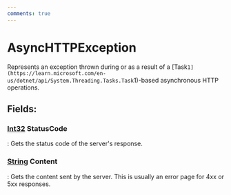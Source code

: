 ```yaml
---
comments: true
---
```

# AsyncHTTPException

Represents an exception thrown during or as a result of a [Task`1](https://learn.microsoft.com/en-us/dotnet/api/System.Threading.Tasks.Task`1)-based asynchronous HTTP operations. 

## **Fields**:
### **[Int32](https://learn.microsoft.com/en-us/dotnet/api/System.Int32) StatusCode**
: Gets the status code of the server's response. 
### **[String](https://learn.microsoft.com/en-us/dotnet/api/System.String) Content**
: Gets the content sent by the server. This is usually an error page for 4xx or 5xx responses. 